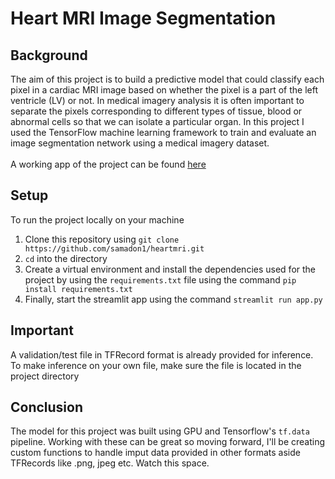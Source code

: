 # Heart MRI Image Segmentation
## Background
The aim of this project is to build a predictive model that could classify each pixel in a cardiac MRI image based on whether the pixel is a part of the left ventricle (LV) or not.
In medical imagery analysis it is often important to separate the pixels corresponding to different types of tissue, blood or abnormal cells so that we can isolate a particular organ. In this project I used the TensorFlow machine learning framework to train and evaluate an image segmentation network using a medical imagery dataset.
 <br />  <br />
 A working app of the project can be found [here](https://share.streamlit.io/samadon1/heartmri/main/app.py)
 ## Setup
 To run the project locally on your machine <br />
 1. Clone this repository using `git clone https://github.com/samadon1/heartmri.git`
 2. `cd` into the directory
 3. Create a virtual environment and install the dependencies used for the project by using the `requirements.txt` file using the command `pip install requirements.txt `
 4. Finally, start the streamlit app using the command `streamlit run app.py`

## Important
A validation/test file in TFRecord format is already provided for inference.
To make inference on your own file, make sure the file is located in the project directory

## Conclusion
The model for this project was built using GPU and Tensorflow's `tf.data` pipeline. Working with these can be great so moving forward, I'll be creating custom functions to handle imput data provided in other formats aside TFRecords like .png, jpeg etc. Watch this space.
